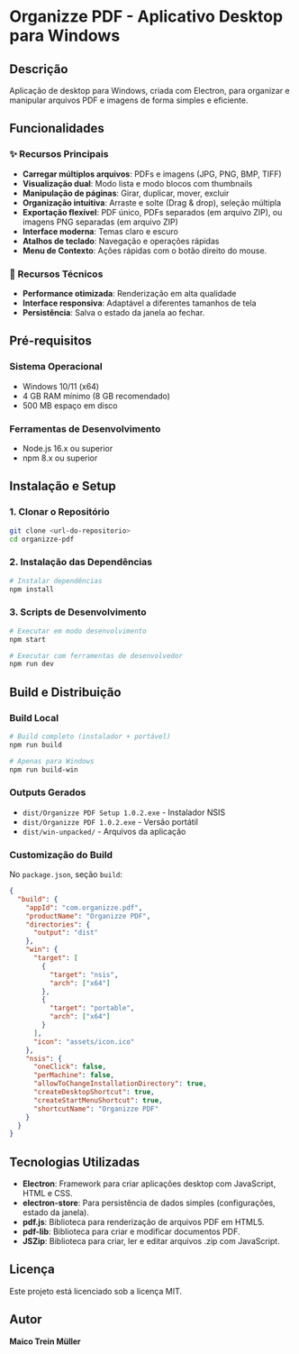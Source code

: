 # Organizze PDF - Aplicativo Desktop para Windows

## Descrição
Aplicação de desktop para Windows, criada com Electron, para organizar e manipular arquivos PDF e imagens de forma simples e eficiente.

## Funcionalidades

### ✨ Recursos Principais
- **Carregar múltiplos arquivos**: PDFs e imagens (JPG, PNG, BMP, TIFF)
- **Visualização dual**: Modo lista e modo blocos com thumbnails
- **Manipulação de páginas**: Girar, duplicar, mover, excluir
- **Organização intuitiva**: Arraste e solte (Drag & drop), seleção múltipla
- **Exportação flexível**: PDF único, PDFs separados (em arquivo ZIP), ou imagens PNG separadas (em arquivo ZIP)
- **Interface moderna**: Temas claro e escuro
- **Atalhos de teclado**: Navegação e operações rápidas
- **Menu de Contexto**: Ações rápidas com o botão direito do mouse.

### 🎯 Recursos Técnicos
- **Performance otimizada**: Renderização em alta qualidade
- **Interface responsiva**: Adaptável a diferentes tamanhos de tela
- **Persistência**: Salva o estado da janela ao fechar.

## Pré-requisitos

### Sistema Operacional
- Windows 10/11 (x64)
- 4 GB RAM mínimo (8 GB recomendado)
- 500 MB espaço em disco

### Ferramentas de Desenvolvimento
- Node.js 16.x ou superior
- npm 8.x ou superior

## Instalação e Setup

### 1. Clonar o Repositório
```bash
git clone <url-do-repositorio>
cd organizze-pdf
```

### 2. Instalação das Dependências
```bash
# Instalar dependências
npm install
```

### 3. Scripts de Desenvolvimento
```bash
# Executar em modo desenvolvimento
npm start

# Executar com ferramentas de desenvolvedor
npm run dev
```

## Build e Distribuição

### Build Local
```bash
# Build completo (instalador + portável)
npm run build

# Apenas para Windows
npm run build-win
```

### Outputs Gerados
- `dist/Organizze PDF Setup 1.0.2.exe` - Instalador NSIS
- `dist/Organizze PDF 1.0.2.exe` - Versão portátil
- `dist/win-unpacked/` - Arquivos da aplicação

### Customização do Build

No `package.json`, seção `build`:

```json
{
  "build": {
    "appId": "com.organizze.pdf",
    "productName": "Organizze PDF",
    "directories": {
      "output": "dist"
    },
    "win": {
      "target": [
        {
          "target": "nsis",
          "arch": ["x64"]
        },
        {
          "target": "portable", 
          "arch": ["x64"]
        }
      ],
      "icon": "assets/icon.ico"
    },
    "nsis": {
      "oneClick": false,
      "perMachine": false,
      "allowToChangeInstallationDirectory": true,
      "createDesktopShortcut": true,
      "createStartMenuShortcut": true,
      "shortcutName": "Organizze PDF"
    }
  }
}
```

## Tecnologias Utilizadas
- **Electron**: Framework para criar aplicações desktop com JavaScript, HTML e CSS.
- **electron-store**: Para persistência de dados simples (configurações, estado da janela).
- **pdf.js**: Biblioteca para renderização de arquivos PDF em HTML5.
- **pdf-lib**: Biblioteca para criar e modificar documentos PDF.
- **JSZip**: Biblioteca para criar, ler e editar arquivos .zip com JavaScript.

## Licença
Este projeto está licenciado sob a licença MIT.

## Autor
**Maico Trein Müller**
